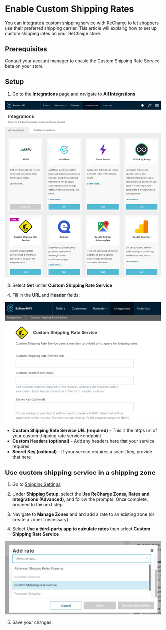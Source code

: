 # Enable Custom Shipping Rates

You can integrate a custom shipping service with ReCharge to let shoppers use their preferred shipping carrier. This article will explaing how to set up custom shipping rates on your ReCharge store.

## Prerequisites
Contact your account manager to enable the Custom Shipping Rate Service beta on your store.

## Setup

1. Go to the **Integrations** page and navigate to **All Integrations**

![integrations](assets/images/integrations.png)

3. Select **Get** under **Custom Shipping Rate Service**

4. Fill in the **URL** and **Header** fields: 

![custom shipping rate](assets/images/customservice.png)

- **Custom Shipping Rate Service URL (required)** - This is the https url of your custom shipping rate service endpoint
- **Custom Headers (optional)** - Add any headers here that your service requires
- **Secret Key (optional)** - If your service requires a secret key, provide that here

## Use custom shipping service in a shipping zone

1. Go to [Shipping Settings](https://support.rechargepayments.com/hc/en-us/articles/360008830553-Setting-up-shipping-for-subscription-products)

2. Under **Shipping Setup**, select the **Use ReCharge Zones, Rates and Integrations (Advanced)**, and follow the prompts.  Once complete, proceed to the next step.


3. Navigate to **Manage Zones** and and add a rate to an existing zone (or create a zone if necessary).

4. Select **Use a third-party app to calculate rates** then select **Custom Shipping Rate Service**

![custom shipping rate service](assets/images/addrate.png)

5. Save your changes.
